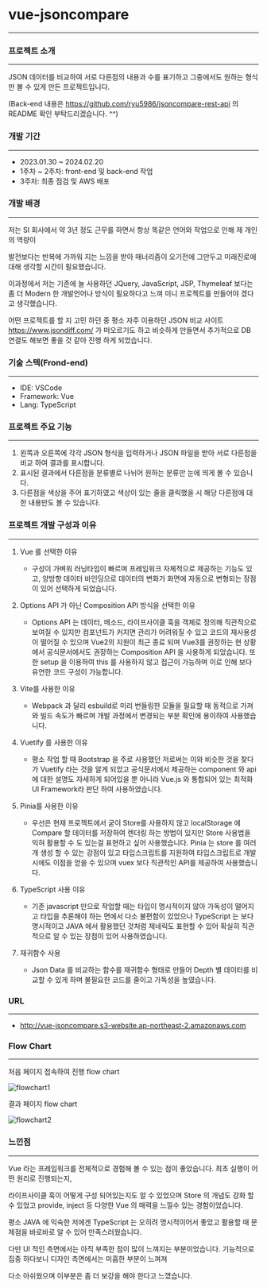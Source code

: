 # vue-jsoncompare
---

### 프로젝트 소개
---
JSON 데이터를 비교하여 서로 다른점의 내용과 수를 표기하고 그중에서도 원하는 형식만 볼 수 있게 만든 프로젝트입니다.

(Back-end 내용은 <https://github.com/ryu5986/jsoncompare-rest-api> 의 README 확인 부탁드리겠습니다. ^^)

### 개발 기간
---
* 2023.01.30 ~ 2024.02.20
* 1주차 ~ 2주차: front-end 및 back-end 작업
* 3주차: 최종 점검 및 AWS 배포

### 개발 배경
---
저는 SI 회사에서 약 3년 정도 근무를 하면서 항상 똑같은 언어와 작업으로 인해 제 개인의 역량이

발전보다는 반복에 가까워 지는 느낌을 받아 매너리즘이 오기전에 그만두고 미래진로에 대해 생각할 시간이 필요했습니다.

이과정에서 저는 기존에 늘 사용하던 JQuery, JavaScript, JSP, Thymeleaf 보다는 좀 더 Modern 한 개발언어나 방식이 필요하다고 느껴 미니 프로젝트를 만들어야 겠다고 생각했습니다.

어떤 프로젝트를 할 지 고민 하던 중 평소 자주 이용하던 JSON 비교 사이트 <https://www.jsondiff.com/> 가 떠오르기도 하고 비슷하게 만들면서 추가적으로 DB 연결도 해보면 좋을 것 같아 진행 하게 되었습니다.


### 기술 스텍(Frond-end)
---
* IDE: VSCode
* Framework: Vue
* Lang: TypeScript

### 프로젝트 주요 기능
---
1. 왼쪽과 오른쪽에 각각 JSON 형식을 입력하거나 JSON 파일을 받아 서로 다른점을 비교 하여 결과를 표시합니다.
2. 표시된 결과에서 다른점을 분류별로 나뉘어 원하는 분류만 눈에 띄게 볼 수 있습니다.
3. 다른점을 색상을 주어 표기하였고 색상이 있는 줄을 클릭했을 시 해당 다른점에 대한 내용만도 볼 수 있습니다.

### 프로젝트 개발 구성과 이유
---
1. Vue 를 선택한 이유
   - 구성이 가벼워 러닝타임이 빠르며 프레임워크 자체적으로 제공하는 기능도 있고, 양방향 데이터 바인딩으로 데이터의 변화가 화면에 자동으로 변형되는 장점이 있어 선택하게 되었습니다.

2. Options API 가 아닌 Composition API 방식을 선택한 이유
   - Options API 는 데이터, 메소드, 라이프사이클 훅을 객체로 정의해 직관적으로 보여질 수 있지만 컴포넌트가 커지면 관리가 어려워질 수 있고 코드의 재사용성이 떨어질 수 있으며 Vue2의 지원이 최근 종료 되며 Vue3를 권장하는 현 상황에서 공식문서에서도 권장하는 Composition API 을 사용하게 되었습니다. 또한 setup 을 이용하여 this 를 사용하지 않고 접근이 가능하며 이로 인해 보다 유연한 코드 구성이 가능합니다.

3. Vite를 사용한 이유
   - Webpack 과 달리 esbuild로 미리 번들링한 모듈을 필요할 때 동적으로 가져와 빌드 속도가 빠르며 개발 과정에서 변경되는 부분 확인에 용이하여 사용했습니다.

4. Vuetify 를 사용한 이유
   - 평소 작업 할 때 Bootstrap 을 주로 사용했던 저로써는 이와 비슷한 것을 찾다가 Vuetify 라는 것을 알게 되었고 공식문서에서 제공하는 component 와 api 에 대한 설명도 자세하게 되어있을 뿐 아니라 Vue.js 와 통합되어 있는 최적화 UI Framework라 판단 하여 사용하였습니다.

5. Pinia를 사용한 이유
   - 우선은 현재 프로젝트에서 굳이 Store를 사용하지 않고 localStorage 에 Compare 할 데이터를 저장하여 렌더링 하는 방법이 있지만 Store 사용법을 익혀 활용할 수 도 있는걸 표현하고 싶어 사용했습니다. Pinia 는 store 를 여러개 생성 할 수 있는 강점이 있고 타입스크립트를 지원하여 타입스크립트로 개발시에도 이점을 얻을 수 있으며 vuex 보다 직관적인 API를 제공하여 사용했습니다.

6. TypeScript 사용 이유
   - 기존 javascript 만으로 작업할 때는 타입이 명시적이지 않아 가독성이 떨어지고 타입을 추론해야 하는 면에서 다소 불편함이 있었으나 TypeScript 는 보다 명시적이고 JAVA 에서 활용했던 것처럼 제네릭도 표현할 수 있어 확실히 직관적으로 알 수 있는 장점이 있어 사용하였습니다.
  
7. 재귀함수 사용
   - Json Data 를 비교하는 함수를 재귀함수 형태로 만들어 Depth 별 데이터를 비교할 수 있게 하며 불필요한 코드를 줄이고 가독성을 높였습니다.

### URL
---
- <http://vue-jsoncompare.s3-website.ap-northeast-2.amazonaws.com>

### Flow Chart
---
처음 페이지 접속하여 진행 flow chart


![flowchart1](https://github.com/ryu5986/vue-jsoncompare/assets/66866506/bae6f170-212e-4362-9e37-21281cad3717)


결과 페이지 flow chart


![flowchart2](https://github.com/ryu5986/vue-jsoncompare/assets/66866506/b1bccc51-71b4-4442-b167-a8576e85d5f9)




### 느낀점
---
Vue 라는 프레임워크를 전체적으로 경험해 볼 수 있는 점이 좋았습니다. 최초 실행이 어떤 원리로 진행되는지, 

라이프사이클 훅이 어떻게 구성 되어있는지도 알 수 있었으며 Store 의 개념도 강화 할 수 있었고 provide, inject 등 다양한 Vue 의 매력을 느낄수 있는 경험이었습니다.

평소 JAVA 에 익숙한 저에겐 TypeScript 는 오히려 명시적이어서 좋았고 활용할 때 문제점을 바로바로 알 수 있어 만족스러웠습니다.

다만 UI 적인 측면에서는 아직 부족한 점이 많이 느껴지는 부분이었습니다. 기능적으로 집중 하다보니 디자인 측면에서는 미흡한 부분이 느껴져

다소 아쉬웠으며 이부분은 좀 더 보강을 해야 한다고 느꼈습니다. 

